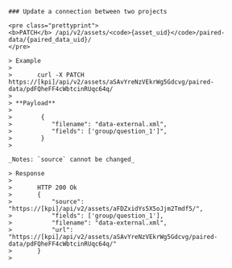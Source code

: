     ### Update a connection between two projects

    <pre class="prettyprint">
    <b>PATCH</b> /api/v2/assets/<code>{asset_uid}</code>/paired-data/{paired_data_uid}/
    </pre>

    > Example
    >
    >       curl -X PATCH https://[kpi]/api/v2/assets/aSAvYreNzVEkrWg5Gdcvg/paired-data/pdFQheFF4cWbtcinRUqc64q/
    >
    > **Payload**
    >
    >        {
    >           "filename": "data-external.xml",
    >           "fields": ['group/question_1']",
    >        }
    >

    _Notes: `source` cannot be changed_

    > Response
    >
    >       HTTP 200 Ok
    >       {
    >           "source": "https://[kpi]/api/v2/assets/aFDZxidYs5X5oJjm2Tmdf5/",
    >           "fields": ['group/question_1'],
    >           "filename": "data-external.xml",
    >           "url": "https://[kpi]/api/v2/assets/aSAvYreNzVEkrWg5Gdcvg/paired-data/pdFQheFF4cWbtcinRUqc64q/"
    >       }
    >
